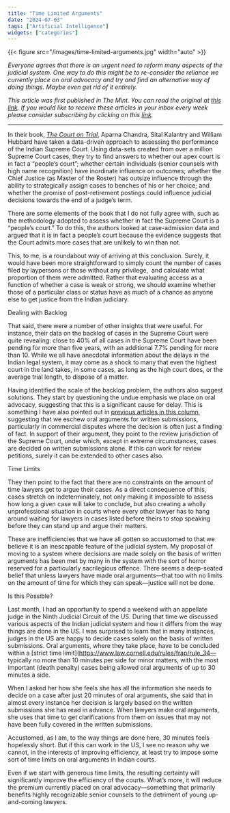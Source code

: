 ```yaml
---
title: "Time Limited Arguments"
date: "2024-07-03"
tags: ["Artificial Intelligence"]
widgets: ["categories"]
---
```


{{< figure src="/images/time-limited-arguments.jpg" width="auto" >}}

_Everyone agrees that there is an urgent need to reform many aspects of the judicial system. One way to do this might be to re-consider the reliance we currently place on oral advocacy and try and find an alternative way of doing things. Maybe even get rid of it entirely._

<!--more-->

_This article was first published in The Mint. You can read the original at [_this link_](https://www.livemint.com/opinion/online-views/written-submissions-to-courts-could-speed-up-the-delivery-of-justice-11719864711446.html). If you would like to receive these articles in your inbox every week please consider subscribing by clicking on this [link](https://paragraph.xyz/@exmachina)._

---

In their book, *[The Court on Trial](https://www.amazon.in/Court-Trial-Data-Driven-Account-Supreme/dp/0670091588/ref=sr_1_2?crid=3DV0HJJIW2WYR&dib=eyJ2IjoiMSJ9.Vf1KsytA3fI0tSg83qfySwn7TmFBfRPMt7csOwp8m7_MFeuy9aGCPPYFEqQJtv371X-UEpSCOwZRIZ9hOIg0FNjm9TQx2zl2WXvCF7Vd914.t31j3aF9nkYeemcJshmrDKohqLmFLrsve1to4V2S6Dw&dib_tag=se&keywords=court+on+trial+aparna+chandra&qid=1720073994&sprefix=the+court+on+trial,aps,220&sr=8-2)*, Aparna Chandra, Sital Kalantry and William Hubbard have taken a data-driven approach to assessing the performance of the Indian Supreme Court. Using data-sets created from over a million Supreme Court cases, they try to find answers to whether our apex court is in fact a “people’s court”; whether certain individuals (senior counsels with high name recognition) have inordinate influence on outcomes; whether the Chief Justice (as Master of the Roster) has outsize influence through the ability to strategically assign cases to benches of his or her choice; and whether the promise of post-retirement postings could influence judicial decisions towards the end of a judge’s term.

There are some elements of the book that I do not fully agree with, such as the methodology adopted to assess whether in fact the Supreme Court is a “people’s court.” To do this, the authors looked at case-admission data and argued that it is in fact a people’s court because the evidence suggests that the Court admits more cases that are unlikely to win than not. 

This, to me, is a roundabout way of arriving at this conclusion. Surely, it would have been more straightforward to simply count the number of cases filed by laypersons or those without any privilege,  and calculate what proportion of them were admitted. Rather that evaluating access as a function of whether a case is weak or strong, we should examine whether those of a particular class or status have as much of a chance as anyone else to get justice from the Indian judiciary.

Dealing with Backlog

That said, there were a number of other insights that were useful. For instance, their data on the backlog of cases in the Supreme Court were quite revealing: close to 40% of all cases in the Supreme Court have been pending for more than five years, with an additional 7.7% pending for more than 10. While we all have anecdotal information about the delays in the Indian legal system, it may come as a shock to many that even the highest court in the land takes, in some cases, as long as the high court does, or the average trial length, to dispose of a matter.

Having identified the scale of the backlog problem, the authors also suggest solutions. They start by questioning the undue emphasis we place on oral advocacy, suggesting that this is a significant cause for delay. This is something I have also pointed out in [previous articles in this column](http://exmachina.in/10/06/2020/a-golden-opportunity-to-reform-indias-judicial-system/), suggesting that we eschew oral arguments for written submissions, particularly in commercial disputes where the decision is often just a finding of fact. In support of their argument, they point to the review jurisdiction of the Supreme Court, under which, except in extreme circumstances, cases are decided on written submissions alone. If this can work for review petitions, surely it can be extended to other cases also.

Time Limits

They then point to the fact that there are no constraints on the amount of time lawyers get to argue their cases. As a direct consequence of this, cases stretch on indeterminately, not only making it impossible to assess how long a given case will take to conclude, but also creating a wholly unprofessional situation in courts where every other lawyer has to hang around waiting for lawyers in cases listed before theirs to stop speaking before they can stand up and argue their matters.

These are inefficiencies that we have all gotten so accustomed to that we believe it is an inescapable feature of the judicial system. My proposal of moving to a system where decisions are made solely on the basis of written arguments has been met by many in the system with the sort of horror reserved for a particularly sacrilegious offence. There seems a deep-seated belief that unless lawyers have made oral arguments—that too with no limits on the amount of time for which they can speak—justice will not be done.

Is this Possible?

Last month, I had an opportunity to spend a weekend with an appellate judge in the Ninth Judicial Circuit of the US. During that time we discussed various aspects of the Indian judicial system and how it differs from the way things are done in the US. I was surprised to learn that in many instances, judges in the US are happy to decide cases solely on the basis of written submissions. Oral arguments, where they take place, have to be concluded within a [strict time limit](https://www.law.cornell.edu/rules/frap/rule_34— typically no more than 10 minutes per side for minor matters, with the most important (death penalty) cases being allowed oral arguments of up to 30 minutes a side.

When I asked her how she feels she has all the information she needs to decide on a case after just 20 minutes of oral arguments, she said that in almost every instance her decision is largely based on the written submissions she has read in advance. When lawyers make oral arguments, she uses that time to get clarifications from them on issues that may not have been fully covered in the written submissions.

Accustomed, as I am, to the way things are done here, 30 minutes feels hopelessly short. But if this can work in the US, I see no reason why we cannot, in the interests of improving efficiency, at least try to impose some sort of time limits on oral arguments in Indian courts.

Even if we start with generous time limits, the resulting certainty will significantly improve the efficiency of the courts. What’s more, it will reduce the premium currently placed on oral advocacy—something that primarily benefits highly recognizable senior counsels to the detriment of young up-and-coming lawyers. 